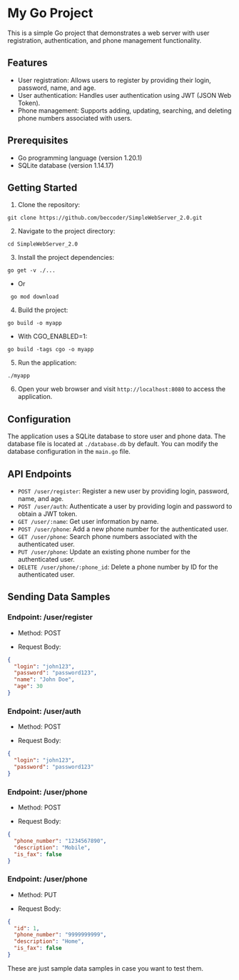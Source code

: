 # My Go Project

This is a simple Go project that demonstrates a web server with user registration, authentication, and phone management functionality.

## Features

- User registration: Allows users to register by providing their login, password, name, and age.
- User authentication: Handles user authentication using JWT (JSON Web Token).
- Phone management: Supports adding, updating, searching, and deleting phone numbers associated with users.

## Prerequisites

- Go programming language (version 1.20.1)
- SQLite database (version 1.14.17)

## Getting Started

1. Clone the repository:

```
git clone https://github.com/beccoder/SimpleWebServer_2.0.git
```

2. Navigate to the project directory:

```
cd SimpleWebServer_2.0
```

3. Install the project dependencies:

```
go get -v ./...
```
- Or

```
 go mod download
 ```

4. Build the project:

```
go build -o myapp
```

- With CGO_ENABLED=1:

```
go build -tags cgo -o myapp
```

5. Run the application:

```
./myapp
```

6. Open your web browser and visit `http://localhost:8080` to access the application.

## Configuration

The application uses a SQLite database to store user and phone data. The database file is located at `./database.db` by default. You can modify the database configuration in the `main.go` file.

## API Endpoints

- `POST /user/register`: Register a new user by providing login, password, name, and age.
- `POST /user/auth`: Authenticate a user by providing login and password to obtain a JWT token.
- `GET /user/:name`: Get user information by name.
- `POST /user/phone`: Add a new phone number for the authenticated user.
- `GET /user/phone`: Search phone numbers associated with the authenticated user.
- `PUT /user/phone`: Update an existing phone number for the authenticated user.
- `DELETE /user/phone/:phone_id`: Delete a phone number by ID for the authenticated user.

## Sending Data Samples

### Endpoint: /user/register

- Method: POST

- Request Body:

```json
{
  "login": "john123",
  "password": "password123",
  "name": "John Doe",
  "age": 30
}
```

### Endpoint: /user/auth

- Method: POST

- Request Body:

```json
{
  "login": "john123",
  "password": "password123"
}
```

### Endpoint: /user/phone

- Method: POST

- Request Body:

```json
{
  "phone_number": "1234567890",
  "description": "Mobile",
  "is_fax": false
}
```

### Endpoint: /user/phone

- Method: PUT

- Request Body:

```json
{
  "id": 1,
  "phone_number": "9999999999",
  "description": "Home",
  "is_fax": false
}
```

These are just sample data samples in case you want to test them.
